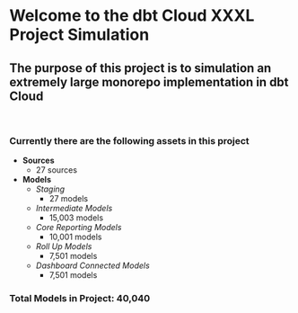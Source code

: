 # Welcome to the dbt Cloud XXXL Project Simulation 

## The purpose of this project is to simulation an extremely large monorepo implementation in dbt Cloud
</br>

### Currently there are the following assets in this project
- **Sources**
    - 27 sources
- **Models**
    - _Staging_
        - 27 models
    - _Intermediate Models_
        - 15,003 models
    - _Core Reporting Models_
        - 10,001 models
    - _Roll Up Models_
        - 7,501 models
    - _Dashboard Connected Models_
        - 7,501 models

### Total Models in Project: 40,040